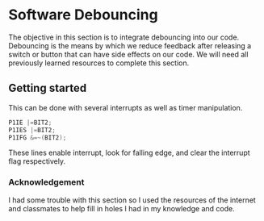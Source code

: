 # Software Debouncing
The objective in this section is to integrate debouncing into our code.
Debouncing is the means by which we reduce feedback after releasing a switch or button that can have side effects on our code.
We will need all previously learned resources to complete this section.

## Getting started
This can be done with several interrupts as well as timer manipulation.
```c
P1IE |=BIT2;
P1IES |=BIT2;
P1IFG &=~(BIT2);
```
These lines enable interrupt, look for falling edge, and clear the interrupt flag respectively.

### Acknowledgement
I had some trouble with this section so I used the resources of the internet and classmates to help fill in holes I had in my knowledge and code.
